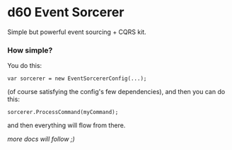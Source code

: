 # d60 Event Sorcerer

Simple but powerful event sourcing + CQRS kit.

### How simple?

You do this:

    var sorcerer = new EventSorcererConfig(...);

(of course satisfying the config's few dependencies), and then you can do this:

    sorcerer.ProcessCommand(myCommand);

and then everything will flow from there.

_more docs will follow ;)_
